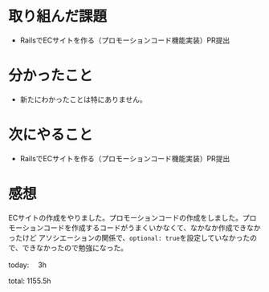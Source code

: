 #  取り組んだ課題
- RailsでECサイトを作る（プロモーションコード機能実装）PR提出


# 分かったこと
- 新たにわかったことは特にありません。

# 次にやること
- RailsでECサイトを作る（プロモーションコード機能実装）PR提出


# 感想
ECサイトの作成をやりました。プロモーションコードの作成をしました。プロモーションコードを作成するコードがうまくいかなくて、なかなか作成できなかったけど
アソシエーションの関係で、`optional: true`を設定していなかったので、できなかったので勉強になった。



today: 　3h

total: 1155.5h
